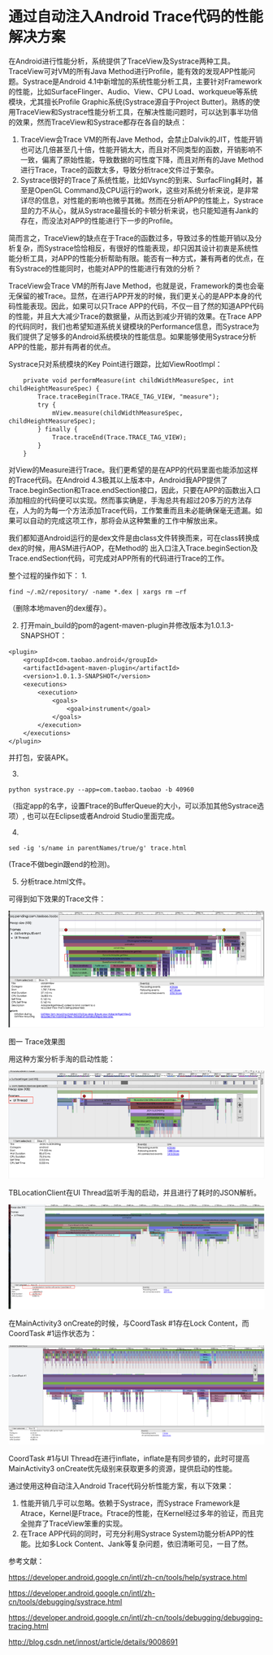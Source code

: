 # 通过自动注入Android Trace代码的性能解决方案
在Android进行性能分析，系统提供了TraceView及Systrace两种工具。TraceView可对VM的所有Java Method进行Profile，能有效的发现APP性能问题。Systrace是Android 4.1中新增加的系统性能分析工具，主要针对Framework的性能，比如SurfaceFlinger、Audio、View、CPU Load、workqueue等系统模块，尤其擅长Profile Graphic系统(Systrace源自于Project Butter)。熟练的使用TraceView和Systrace性能分析工具，在解决性能问题时，可以达到事半功倍的效果，然而TraceView和Systrace都存在各自的缺点：

1. TraceView会Trace VM的所有Jave Method，会禁止Dalvik的JIT，性能开销也可达几倍甚至几十倍，性能开销太大，而且对不同类型的函数，开销影响不一致，偏离了原始性能，导致数据的可性度下降，而且对所有的Jave Method进行Trace，Trace的函数太多，导致分析trace文件过于繁杂。
2. Systrace很好的Trace了系统性能，比如Vsync的到来、SurfacFling耗时，甚至是OpenGL Command及CPU运行的work，这些对系统分析来说，是非常详尽的信息，对性能的影响也微乎其微。然而在分析APP的性能上，Systrace显的力不从心，就从Systrace最擅长的卡顿分析来说，也只能知道有Jank的存在，而没法对APP的性能进行下一步的Profile。

简而言之，TraceView的缺点在于Trace的函数过多，导致过多的性能开销以及分析复杂，而Systrace恰恰相反，有很好的性能表现，却只因其设计初衷是系统性能分析工具，对APP的性能分析帮助有限。能否有一种方式，兼有两者的优点，在有Systrace的性能同时，也能对APP的性能进行有效的分析？

TraceView会Trace VM的所有Jave Method，也就是说，Framework的类也会毫无保留的被Trace。显然，在进行APP开发的时候，我们更关心的是APP本身的代码性能表现。因此，如果可以只Trace APP的代码，不仅一目了然的知道APP代码的性能，并且大大减少Trace的数据量，从而达到减少开销的效果。在Trace APP的代码同时，我们也希望知道系统关键模块的Performance信息，而Systrace为我们提供了足够多的Android系统模块的性能信息。如果能够使用Systrace分析APP的性能，那并有两者的优点。

Systrace只对系统模块的Key Point进行跟踪，比如ViewRootImpl：

``` java?linenums
    private void performMeasure(int childWidthMeasureSpec, int childHeightMeasureSpec) {
        Trace.traceBegin(Trace.TRACE_TAG_VIEW, "measure");
        try {
            mView.measure(childWidthMeasureSpec, childHeightMeasureSpec);
        } finally {
            Trace.traceEnd(Trace.TRACE_TAG_VIEW);
        }
    }
```

对View的Measure进行Trace。我们更希望的是在APP的代码里面也能添加这样的Trace代码。在Android 4.3极其以上版本中，Android我APP提供了Trace.beginSection和Trace.endSection接口，因此，只要在APP的函数出入口添加相应的代码便可以实现。然而事实确是，手淘总共有超过20多万的方法存在，人为的为每一个方法添加Trace代码，工作繁重而且未必能确保毫无遗漏。如果可以自动的完成这项工作，那将会从这种繁重的工作中解放出来。

我们都知道Android运行的是dex文件是由class文件转换而来，可在class转换成dex的时候，用ASM进行AOP，在Method的 出入口注入Trace.beginSection及Trace.endSection代码，可完成对APP所有的代码进行Trace的工作。

整个过程的操作如下：
1. 
``` bash?linenums
find ~/.m2/repository/ -name *.dex | xargs rm –rf
```
（删除本地maven的dex缓存）。

2. 打开main_build的pom的agent-maven-plugin并修改版本为1.0.1.3-SNAPSHOT：
``` xml?linenums
<plugin>
    <groupId>com.taobao.android</groupId>
    <artifactId>agent-maven-plugin</artifactId>
    <version>1.0.1.3-SNAPSHOT</version>
    <executions>
        <execution>
            <goals>
                <goal>instrument</goal>
            </goals>
        </execution>
    </executions>
</plugin>
```

并打包，安装APK。

3. 
``` bash?linenums
python systrace.py --app=com.taobao.taobao -b 40960
```
（指定app的名字，设置Ftrace的BufferQueue的大小，可以添加其他Systrace选项）, 也可以在Eclipse或者Android Studio里面完成。

4.
``` bash?linenums
sed -ig 's/name in parentNames/true/g' trace.html
```
(Trace不做begin跟end的检测)。

5. 分析trace.html文件。

可得到如下效果的Trace文件：

![1](https://raw.githubusercontent.com/hycmanson/MyDocument/master/MarkDownImages/Trace4Performance1.png)

图一 Trace效果图

用这种方案分析手淘的启动性能：

![2](https://raw.githubusercontent.com/hycmanson/MyDocument/master/MarkDownImages/Trace4Performance2.png)

TBLocationClient在UI Thread监听手淘的启动，并且进行了耗时的JSON解析。

![3](https://raw.githubusercontent.com/hycmanson/MyDocument/master/MarkDownImages/Trace4Performance3.png)

在MainActivity3 onCreate的时候，与CoordTask #1存在Lock Content，而CoordTask #1运作状态为：

![4](https://raw.githubusercontent.com/hycmanson/MyDocument/master/MarkDownImages/Trace4Performance4.png)

CoordTask #1与UI Thread在进行inflate，inflate是有同步锁的，此时可提高MainActivity3 onCreate优先级别来获取更多的资源，提供启动的性能。

通过使用这种自动注入Android Trace代码分析性能方案，有以下效果：
1. 性能开销几乎可以忽略。依赖于Systrace，而Systrace Framework是Atrace，Kernel是Ftrace。Ftrace的性能，在Kernel经过多年的验证，而且完全抛弃了TraceView笨重的实现。
2. 在Trace APP代码的同时，可充分利用Systrace System功能分析APP的性能。比如多Lock Content、Jank等复杂问题，依旧清晰可见，一目了然。

参考文献：

https://developer.android.google.cn/intl/zh-cn/tools/help/systrace.html

https://developer.android.google.cn/intl/zh-cn/tools/debugging/systrace.html

https://developer.android.google.cn/intl/zh-cn/tools/debugging/debugging-tracing.html

http://blog.csdn.net/innost/article/details/9008691

